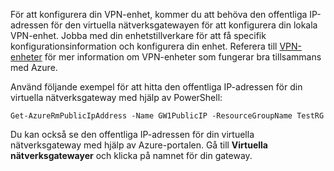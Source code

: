 
För att konfigurera din VPN-enhet, kommer du att behöva den offentliga IP-adressen för den virtuella nätverksgatewayen för att konfigurera din lokala VPN-enhet. Jobba med din enhetstillverkare för att få specifik konfigurationsinformation och konfigurera din enhet. Referera till [VPN-enheter](../articles/vpn-gateway/vpn-gateway-about-vpn-devices.md) för mer information om VPN-enheter som fungerar bra tillsammans med Azure.

Använd följande exempel för att hitta den offentliga IP-adressen för din virtuella nätverksgateway med hjälp av PowerShell:

    Get-AzureRmPublicIpAddress -Name GW1PublicIP -ResourceGroupName TestRG

Du kan också se den offentliga IP-adressen för din virtuella nätverksgateway med hjälp av Azure-portalen. Gå till **Virtuella nätverksgatewayer** och klicka på namnet för din gateway.

<!--HONumber=Sep16_HO3-->


